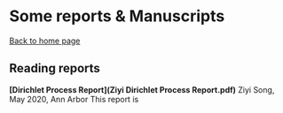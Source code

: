 <h1>Some reports & Manuscripts</h1>

[Back to home page](README.md)

## Reading reports 

**[Dirichlet Process Report](Ziyi Dirichlet Process Report.pdf)**
Ziyi Song, May 2020, Ann Arbor
This report is 

